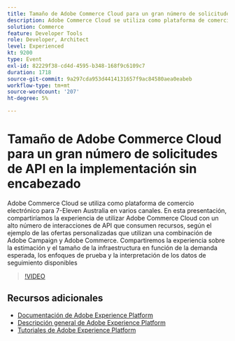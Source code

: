 ```yaml
---
title: Tamaño de Adobe Commerce Cloud para un gran número de solicitudes de API en la implementación sin encabezado
description: Adobe Commerce Cloud se utiliza como plataforma de comercio electrónico para 7-Eleven Australia en varios canales. En esta presentación, compartiríamos la experiencia de utilizar Adobe Commerce Cloud con un alto número de interacciones de API que consumen recursos, según el ejemplo de las ofertas personalizadas que utilizan una combinación de Adobe Campaign y Adobe Commerce. Compartiremos la experiencia sobre la estimación y el tamaño de la infraestructura en función de la demanda esperada, los enfoques de prueba y la interpretación de los datos de seguimiento disponibles.
solution: Commerce
feature: Developer Tools
role: Developer, Architect
level: Experienced
kt: 9200
type: Event
exl-id: 82229f38-cd4d-4595-b348-168f9c6109c7
duration: 1718
source-git-commit: 9a297cda953d4414131657f9ac84580aea0eabeb
workflow-type: tm+mt
source-wordcount: '207'
ht-degree: 5%

---
```


# Tamaño de Adobe Commerce Cloud para un gran número de solicitudes de API en la implementación sin encabezado

Adobe Commerce Cloud se utiliza como plataforma de comercio electrónico para 7-Eleven Australia en varios canales. En esta presentación, compartiríamos la experiencia de utilizar Adobe Commerce Cloud con un alto número de interacciones de API que consumen recursos, según el ejemplo de las ofertas personalizadas que utilizan una combinación de Adobe Campaign y Adobe Commerce. Compartiremos la experiencia sobre la estimación y el tamaño de la infraestructura en función de la demanda esperada, los enfoques de prueba y la interpretación de los datos de seguimiento disponibles

>[!VIDEO](https://video.tv.adobe.com/v/337726/?quality=12&learn=on&hidetitle=true)

## Recursos adicionales

- [Documentación de Adobe Experience Platform](https://experienceleague.adobe.com/docs/experience-platform.html)
- [Descripción general de Adobe Experience Platform](https://experienceleague.adobe.com/docs/experience-platform/landing/home.html?lang=es)
- [Tutoriales de Adobe Experience Platform](https://experienceleague.adobe.com/docs/platform-learn/tutorials/overview.html?lang=es)
